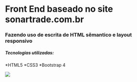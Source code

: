 # Front End baseado no site sonartrade.com.br

### Fazendo uso de escrita de HTML sêmantico e layout responsivo

##### Tecnologias utilizadas:

*HTML5
*CSS3
*Bootstrap 4

<img src="/assets/Screen.jpeg">
